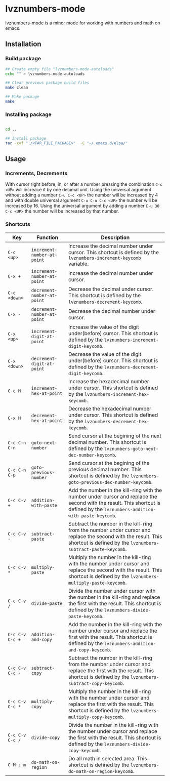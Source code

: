 # lvznumbers-mode

lvznumbers-mode is a minor mode for working with numbers and math on emacs.

## Installation

### Build package

```bash
## Create empty file "lvznumbers-mode-autoloads"
echo "" > lvznumbers-mode-autoloads

## Clear previous package build files
make clean

## Make package
make
```

### Installing package

```bash

cd ..

## Install package
tar -xvf "./<TAR_FILE_PACKAGE>"  -C "~/.emacs.d/elpa/"

```

## Usage

### Increments, Decrements

With cursor right before, in, or after a number pressing the combination `C-c <UP>` will increace it by one decimal unit.
Using the universal argument without adding a number `C-u C-c <UP>` the number will be increased by 4 and with double universal argument `C-u C-u C-c <UP>` the number will be increased by 16.
Using the universal argument by adding a number `C-u 30 C-c <UP>` the number will be increased by that number.

### Shortcuts

Key | Function | Description
--- | --- | ---
`C-c <up>` | `increment-number-at-point` | Increase the decimal number under cursor. This shortcut is defined by the `lvznumbers-increment-keycomb` variable.
`C-x +` | `increment-number-at-point` | Increase the decimal number under cursor.
`C-c <down>` | `decrement-number-at-point` | Decrease the decimal under cursor. This shortcut is defined by the `lvznumbers-decrement-keycomb`.
`C-x -` | `decrement-number-at-point` | Decrease the decimal number under cursor.
`C-x <up>` | `increment-digit-at-point` | Increase the value of the digit under(before) cursor. This shortcut is defined by the `lvznumbers-increment-digit-keycomb`.
`C-x <down>` | `decrement-digit-at-point` | Decrease the value of the digit under(before) cursor. This shortcut is defined by the `lvznumbers-decrement-digit-keycomb`.
`C-c H` | `increment-hex-at-point` | Increase the hexadecimal number under cursor. This shortcut is defined by the `lvznumbers-increment-hex-keycomb`.
`C-x H` | `decrement-hex-at-point` | Decrease the hexadecimal number under cursor. This shortcut is defined by the `lvznumbers-decrement-hex-keycomb`.
`C-c C-n C-n` | `goto-next-number` | Send cursor at the begining of the next decimal number. This shortcut is defined by the `lvznumbers-goto-next-dec-number-keycomb`.
`C-c C-n C-p` | `goto-previous-number` | Send cursor at the begining of the previous decimal number. This shortcut is defined by the `lvznumbers-goto-previous-dec-number-keycomb`.
`C-c C-v +` | `addition-with-paste` | Add the number in the kill-ring with the number under cursor and replace the second with the result. This shortcut is defined by the `lvznumbers-addition-with-paste-keycomb`.
`C-c C-v -` | `subtract-paste` | Subtract the number in the kill-ring from the number under cursor and replace the second with the result. This shortcut is defined by the `lvznumbers-subtract-paste-keycomb`.
`C-c C-v *` | `multiply-paste` | Multiply the number in the kill-ring with the number under cursor and replace the second with the result. This shortcut is defined by the `lvznumbers-multiply-paste-keycomb`.
`C-c C-v /` | `divide-paste` | Divide the number under cursor with  the number in the kill-ring and replace the first with the result. This shortcut is defined by the `lvznumbers-divide-paste-keycomb`.
`C-c C-v C-c +` | `addition-and-copy` | Add the number in the kill-ring with the number under cursor and replace the first with the result. This shortcut is defined by the `lvznumbers-addition-and-copy-keycomb`.
`C-c C-v C-c -` | `subtract-copy` | Subtract the number in the kill-ring from the number under cursor and replace the first with the result. This shortcut is defined by the `lvznumbers-subtract-copy-keycomb`.
`C-c C-v C-c *` | `multiply-copy` | Multiply the number in the kill-ring with the number under cursor and replace the first with the result. This shortcut is defined by the `lvznumbers-multiply-copy-keycomb`.
`C-c C-v C-c /` | `divide-copy` | Divide the number in the kill-ring with the number under cursor and replace the first with the result. This shortcut is defined by the `lvznumbers-divide-copy-keycomb`.
`C-M-z m` | `do-math-on-region` | Do all math in selected area.  This shortcut is defined by the `lvznumbers-do-math-on-region-keycomb`.
